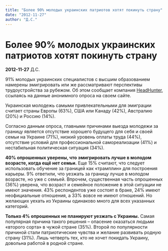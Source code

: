 ```yaml
---
title: "Более 90% молодых украинских патриотов хотят покинуть страну"
date: "2012-11-27"
author: "Д.С."
---
```


# Более 90% молодых украинских патриотов хотят покинуть страну

**2012-11-27** Д.С.

91% молодых украинских специалистов с высшим образованием намерены эмигрировать или же рассматривают перспективы трудоустройства за рубежом. Об этом сообщает компания [HeadHunter](http://hh.ua/article.xml?articleId=13006), ссылаясь на данные анонимного опроса на своем сайте.

Украинская молодежь самыми привлекательными для эмиграции считает страны Европы (63%), США или Канаду (42%), Австралию (20%) и Россию (14%).

Согласно данным опроса, главными причинами выезда молодежи за границу является отсутствие хорошего будущего для себя и своей семьи на Украине (71%), низкий уровень оплаты труда (44%), отсутствие условий для профессиональной самореализации (41%) и нестабильная политическая ситуация (34%).

**40% опрошенных уверены, что эмигрировать лучше в молодом возрасте, когда ещё нет семьи.** Еще 15% считают, что следует использовать обучение за границей как «трамплин» для построения карьеры. 9% ответили, что уезжать за границу лучше в молодом возрасте, но уже с семьей. Впрочем, существенная часть опрошенных (36%) уверена, что возраст и семейное положение в этой ситуации не имеют значения. 43% респондентов уже состоят в браке, 24% имеют неофициальные отношения, а 33% вовсе не имеют отношений. Но желающих уехать из Украины одинаково много для всех указанных категорий.

**Только 4% опрошенных не планируют уезжать с Украины.** Самая популярная причина такого решения – опасение оказаться людьми «второго сорта» в чужой стране (35%). Второй по популярности причиной стали патриотические чувства и желание развивать родную страну (31%). Лишь четверть тех, кто не хочет покидать Украину, довольна работой в родной стране.